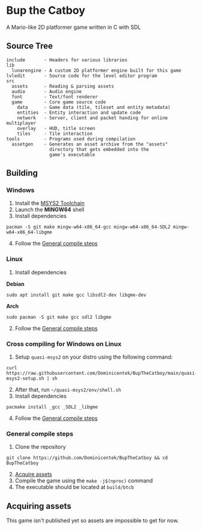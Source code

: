 # Bup the Catboy

A Mario-like 2D platformer game written in C with SDL

## Source Tree

```
include       - Headers for various libraries
lib
  lunarengine - A custom 2D platformer engine built for this game
lvledit       - Source code for the level editor program
src
  assets      - Reading & parsing assets
  audio       - Audio engine
  font        - Text/font renderer
  game        - Core game source code
    data      - Game data (tile, tileset and entity metadata)
    entities  - Entity interaction and update code
    network   - Server, client and packet handing for online multiplayer
    overlay   - HUD, title screen
    tiles     - Tile interaction
tools         - Programs used during compilation
  assetgen    - Generates an asset archive from the "assets"
                directory that gets embedded into the
                game's executable
```

## Building

### Windows

1. Install the [MSYS2 Toolchain](https://msys2.org)
2. Launch the **MINGW64** shell
3. Install dependencies
```
pacman -S git make mingw-w64-x86_64-gcc mingw-w64-x86_64-SDL2 mingw-w64-x86_64-libgme
```
4. Follow the [General compile steps](#general-compile-steps)

### Linux

1. Install dependencies

**Debian**
```
sudo apt install git make gcc libsdl2-dev libgme-dev
```
**Arch**
```
sudo pacman -S git make gcc sdl2 libgme
```
2. Follow the [General compile steps](#general-compile-steps)

### Cross compiling for Windows on Linux

1. Setup `quasi-msys2` on your distro using the following command:
```
curl https://raw.githubusercontent.com/Dominicentek/BupTheCatboy/main/quasi-msys2-setup.sh | sh
```
2. After that, run `~/quasi-msys2/env/shell.sh`
3. Install dependencies
```
pacmake install _gcc _SDL2 _libgme
```
4. Follow the [General compile steps](#general-compile-steps)

### General compile steps

1. Clone the repository
```
git clone https://github.com/Dominicentek/BupTheCatboy && cd BupTheCatboy
```
2. [Acquire assets](#acquiring-assets)
3. Compile the game using the `make -j$(nproc)` command
4. The executable should be located at `build/btcb`

## Acquiring assets

This game isn't published yet so assets are impossible to get for now.